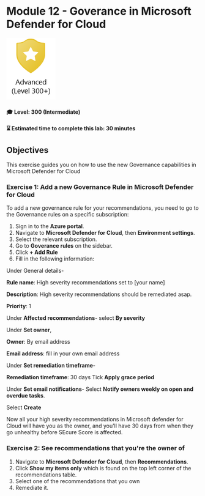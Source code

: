 # Module 12 - Goverance in Microsoft Defender for Cloud

<p align="left"><img src="../Images/asc-labs-advanced.gif?raw=true"></p>

#### 🎓 Level: 300 (Intermediate)
#### ⌛ Estimated time to complete this lab: 30 minutes

## Objectives
This exercise guides you on how to use the new Governance capabilities in Microsoft Defender for Cloud

### Exercise 1: Add a new Governance Rule in Microsoft Defender for Cloud 

To add a new governance rule for your recommendations, you need to go to the Governance rules on a specific subscription:

1. Sign in to the **Azure portal**.
2. Navigate to **Microsoft Defender for Cloud**, then **Environment settings**.
3. Select the relevant subscription.
4. Go to **Goverance rules** on the sidebar.
5. Click **+ Add Rule**
6. Fill in the following information:

Under General details-

**Rule name**: High severity recommendations set to [your name]

**Description**: High severity recommendations should be remediated asap.

**Priority**: 1

Under **Affected recommendations**- 
select **By severity**

Under **Set owner**,

**Owner**: By email address

**Email address**: fill in your own email address

Under **Set remediation timeframe**-

**Remediation timeframe**: 30 days
Tick **Apply grace period**

Under **Set email notifications**-
Select **Notify owners weekly on open and overdue tasks**.

Select **Create**

Now all your high severity recommendations in Microsoft defender for Cloud will have you as the owner, and you'll have 30 days from when they go unhealthy before SEcure Score is affected.

### Exercise 2: See recommendations that you're the owner of
 
1.	Navigate to **Microsoft Defender for Cloud**, then **Recommendations**.
2.  Click **Show my items only** which is found on the top left corner of the recommendations table.
3. Select one of the recommendations that you own
4. Remediate it.